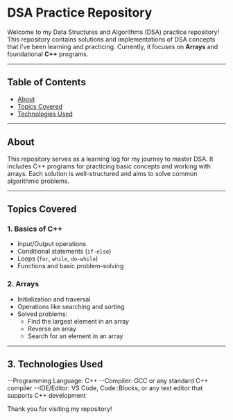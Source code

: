 # DSA Practice Repository

Welcome to my Data Structures and Algorithms (DSA) practice repository! This repository contains solutions and implementations of DSA concepts that I’ve been learning and practicing. Currently, it focuses on **Arrays** and foundational **C++** programs.

---

## Table of Contents
- [About](#about)
- [Topics Covered](#topics-covered)
- [Technologies Used](#technologies-used)

---

## About
This repository serves as a learning log for my journey to master DSA. It includes C++ programs for practicing basic concepts and working with arrays. Each solution is well-structured and aims to solve common algorithmic problems.

---

## Topics Covered
### **1. Basics of C++**
- Input/Output operations
- Conditional statements (`if-else`)
- Loops (`for`, `while`, `do-while`)
- Functions and basic problem-solving

### **2. Arrays**
- Initialization and traversal
- Operations like searching and sorting
- Solved problems:
  - Find the largest element in an array
  - Reverse an array
  - Search for an element in an array

---


## **3. Technologies Used**
--Programming Language: C++
--Compiler: GCC or any standard C++ compiler
--IDE/Editor: VS Code, Code::Blocks, or any text editor that supports C++ development


Thank you for visiting my repository!

